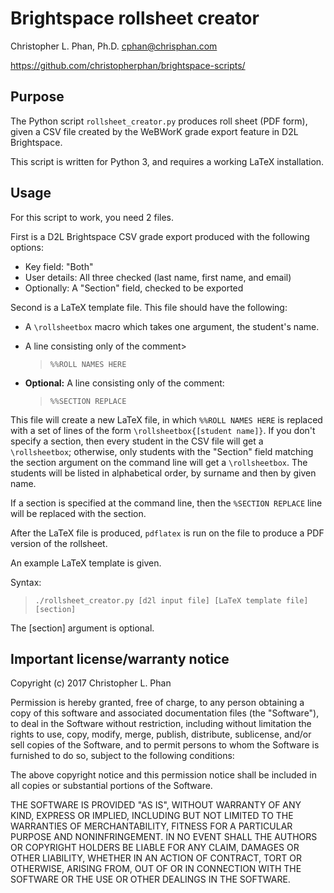 # Brightspace rollsheet creator

Christopher L. Phan, Ph.D. <cphan@chrisphan.com>

<https://github.com/christopherphan/brightspace-scripts/>

## Purpose

The Python script ``rollsheet_creator.py`` produces roll sheet (PDF form), given a CSV file created by the WeBWorK grade export feature in D2L Brightspace.

This script is written for Python 3, and requires a working LaTeX installation.

## Usage

For this script to work, you need 2 files.

First is a D2L Brightspace CSV grade export produced with the following
options:

* Key field: "Both"
* User details: All three checked (last name, first name, and email)
* Optionally: A "Section" field, checked to be exported

Second is a LaTeX template file. This file should have the following:

* A ``\rollsheetbox`` macro which takes one argument, the student's name.
* A line consisting only of the comment>

   > ``%%ROLL NAMES HERE``

* **Optional:** A line consisting only of the comment:

   > ``%%SECTION REPLACE``

This file will create a new LaTeX file, in which ``%%ROLL NAMES HERE`` is replaced with a set of lines of the form ``\rollsheetbox{[student name]}``. If you don't specify a section, then every student in the CSV file will get a ``\rollsheetbox``; otherwise, only students with the "Section" field matching the section argument on the command line will get a ``\rollsheetbox``. The students will be listed in alphabetical order, by surname and then by given name.

If a section is specified at the command line, then the ``%SECTION REPLACE`` line will be replaced with the section.

After the LaTeX file is produced, ``pdflatex`` is run on the file to produce a PDF version of the rollsheet.

An example LaTeX template is given.

Syntax:
>  ``./rollsheet_creator.py [d2l input file] [LaTeX template file] [section]``

The [section] argument is optional.

## Important license/warranty notice

Copyright (c) 2017 Christopher L. Phan

Permission is hereby granted, free of charge, to any person obtaining a copy of this software and associated documentation files (the "Software"), to deal in the Software without restriction, including without limitation the rights to use, copy, modify, merge, publish, distribute, sublicense, and/or sell copies of the Software, and to permit persons to whom the Software is furnished to do so, subject to the following conditions:

The above copyright notice and this permission notice shall be included in all copies or substantial portions of the Software.

THE SOFTWARE IS PROVIDED "AS IS", WITHOUT WARRANTY OF ANY KIND, EXPRESS OR IMPLIED, INCLUDING BUT NOT LIMITED TO THE WARRANTIES OF MERCHANTABILITY, FITNESS FOR A PARTICULAR PURPOSE AND NONINFRINGEMENT. IN NO EVENT SHALL THE AUTHORS OR COPYRIGHT HOLDERS BE LIABLE FOR ANY CLAIM, DAMAGES OR OTHER LIABILITY, WHETHER IN AN ACTION OF CONTRACT, TORT OR OTHERWISE, ARISING FROM, OUT OF OR IN CONNECTION WITH THE SOFTWARE OR THE USE OR OTHER DEALINGS IN THE SOFTWARE.
